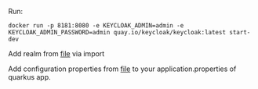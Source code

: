 
Run:
```shell
docker run -p 8181:8080 -e KEYCLOAK_ADMIN=admin -e KEYCLOAK_ADMIN_PASSWORD=admin quay.io/keycloak/keycloak:latest start-dev
```
Add realm from [file](config/realm-export.json) via import

Add configuration properties from [file](config/application.properties) to your application.properties of quarkus app.
